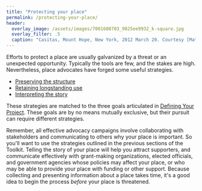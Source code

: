 ```yaml
---
title: "Protecting your place"
permalink: /protecting-your-place/
header:
  overlay_image: /assets/images/7001608703_9025ee9932_k-square.jpg
  overlay_filter: .5
  caption: "Casitas, Mount Hope, New York, 2012 March 20. Courtesy [Matt Green/Flickr](https://www.flickr.com/photos/imjustwalkin/7001608703/) ([CC BY-NC-SA 2.0](https://creativecommons.org/licenses/by-nc-sa/2.0/))"
---
```


Efforts to protect a place are usually galvanized by a threat or an unexpected opportunity. Typically the tools are few, and the stakes are high. Nevertheless, place advocates have forged some useful strategies.

- [Preserving the structure](/placematters/preserving-structure/)
- [Retaining longstanding use](/placematters/retaining-use/)
- [Interpreting the story](/placematters/interpreting-story/)

These strategies are matched to the three goals articulated in [Defining Your Project](/placematters/defining-your-project/). These goals are by no means mutually exclusive, but their pursuit can require different strategies.

Remember, all effective advocacy campaigns involve collaborating with stakeholders and communicating to others why your place is important. So you'll want to use the strategies outlined in the previous sections of the Toolkit. Telling the story of your place will help you attract supporters, and communicate effectively with grant-making organizations, elected officials, and government agencies whose policies may affect your place, or who may be able to provide your place with funding or other support. Because collecting and presenting information about a place takes time, it's a good idea to begin the process *before* your place is threatened.
